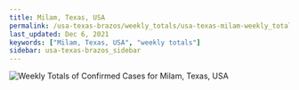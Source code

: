 ```yaml
---
title: Milam, Texas, USA
permalink: /usa-texas-brazos/weekly_totals/usa-texas-milam-weekly_totals.html
last_updated: Dec 6, 2021
keywords: ["Milam, Texas, USA", "weekly totals"]
sidebar: usa-texas-brazos_sidebar
---
```


![Weekly Totals of Confirmed Cases for Milam, Texas, USA](/covid_tracker/images/graphs/usa-texas-milam-weekly_totals_graph.png)
